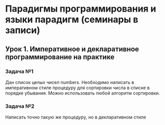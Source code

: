 # Парадигмы программирования и языки парадигм (семинары в записи)
## Урок 1. Императивное и декларативное программирование на практике
### Задача №1
Дан список целых чисел numbers. Необходимо написать в императивном стиле процедуру для 
сортировки числа в списке в порядке убывания. Можно использовать любой алгоритм сортировки.
### Задача №2 
Написать точно такую же процедуру, но в декларативном стиле
